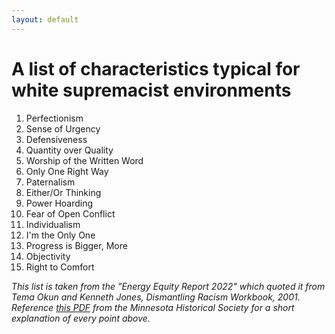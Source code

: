 ```yaml
---
layout: default
---
```

# A list of characteristics typical for white supremacist environments


1. Perfectionism
2. Sense of Urgency
3. Defensiveness
4. Quantity over Quality
5. Worship of the Written Word
6. Only One Right Way
7. Paternalism
8. Either/Or Thinking
9. Power Hoarding
10. Fear of Open Conflict
11. Individualism
12. I'm the Only One
13. Progress is Bigger, More
14. Objectivity
15. Right to Comfort

  
_This list is taken from the "Energy Equity Report 2022" which quoted it from Tema Okun and Kenneth Jones, Dismantling Racism Workbook, 2001. Reference [this PDF](https://1drv.ms/b/s!AmcwErz2Mmg1hcUuMtIooSgK3Mc_GA?e=d4U2jA) from the Minnesota Historical Society for a short explanation of every point above._



